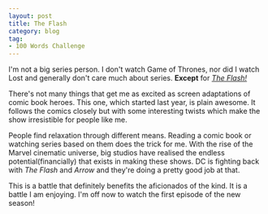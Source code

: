 ```yaml
---
layout: post
title: The Flash
category: blog
tag:
- 100 Words Challenge
---
```

I'm not a big series person. I don't watch Game of Thrones, nor did I watch Lost and generally don't care much about series. __Except__ for [_The Flash!_](http://www.imdb.com/title/tt3107288/)

There's not many things that get me as excited as screen adaptations of comic book heroes. This one, which started last year, is plain awesome. It follows the comics closely but with some interesting twists which make the show irresistible for people like me.

People find relaxation through different means. Reading a comic book or watching series based on them does the trick for me. With the rise of the Marvel cinematic universe, big studios have realised the endless potential(financially) that exists in making these shows. DC is fighting back with _The Flash_ and _Arrow_ and they're doing a pretty good job at that.

This is a battle that definitely benefits the aficionados of the kind. It is a battle I am enjoying. I'm off now to watch the first episode of the new season!
